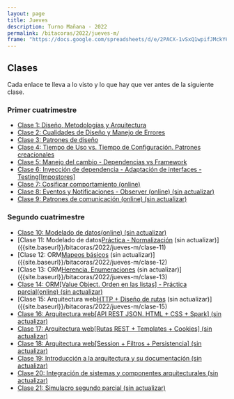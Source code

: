 ```yaml
---
layout: page
title: Jueves
description: Turno Mañana - 2022
permalink: /bitacoras/2022/jueves-m/
frame: "https://docs.google.com/spreadsheets/d/e/2PACX-1vSxQ1wpifJMckY61pvjfJKRMqLb-pY-vR66IuHlA_Dpi3dUqXnbUE8_XvF8CSIy47k32JILawzQWFFi/pubhtml?gid=0&amp;single=true&amp;widget=true&amp;headers=false"
---
```

## Clases

Cada enlace te lleva a lo visto y lo que hay que ver antes de la siguiente clase.

### Primer cuatrimestre
- [Clase 1: Diseño, Metodologías y Arquitectura]({{site.baseurl}}/bitacoras/2022/jueves-m/clase-01)
- [Clase 2: Cualidades de Diseño y Manejo de Errores]({{site.baseurl}}/bitacoras/2022/jueves-m/clase-02)
- [Clase 3: Patrones de diseño]({{site.baseurl}}/bitacoras/2022/jueves-m/clase-03) 
- [Clase 4: Tiempo de Uso vs. Tiempo de Configuración. Patrones creacionales]({{site.baseurl}}/bitacoras/2022/jueves-m/clase-04)
- [Clase 5: Manejo del cambio - Dependencias vs Framework]({{site.baseurl}}/bitacoras/2022/jueves-m/clase-05) 
- [Clase 6: Inyección de dependencia - Adaptación de interfaces - Testing[Impostores]]({{site.baseurl}}/bitacoras/2022/jueves-m/clase-06/)
- [Clase 7: Cosificar comportamiento (online)]({{site.baseurl}}/bitacoras/2022/jueves-m/clase-07)
- [Clase 8: Eventos y Notificaciones - Observer (online) (sin actualizar)]({{site.baseurl}}/bitacoras/2022/jueves-m/clase-08) 
- [Clase 9: Patrones de comunicación (online) (sin actualizar)]({{site.baseurl}}/bitacoras/2022/jueves-m/clase-09) 

### Segundo cuatrimestre

- [Clase 10: Modelado de datos(online) (sin actualizar)]({{site.baseurl}}/bitacoras/2022/jueves-m/clase-10) 
- [Clase 11: Modelado de datos[Práctica - Normalización](online) (sin actualizar)]({{site.baseurl}}/bitacoras/2022/jueves-m/clase-11) 
- [Clase 12: ORM[Mapeos básicos](online) (sin actualizar)]({{site.baseurl}}/bitacoras/2022/jueves-m/clase-12) 
- [Clase 13: ORM[Herencia. Enumeraciones](online) (sin actualizar)]({{site.baseurl}}/bitacoras/2022/jueves-m/clase-13) 
- [Clase 14: ORM[Value Object. Orden en las listas] - Práctica parcial(online) (sin actualizar)]({{site.baseurl}}/bitacoras/2022/jueves-m/clase-14)
- [Clase 15: Arquitectura web[HTTP + Diseño de rutas](online) (sin actualizar)]({{site.baseurl}}/bitacoras/2022/jueves-m/clase-15) 
- [Clase 16: Arquitectura web[API REST JSON. HTML + CSS + Spark] (sin actualizar)]({{site.baseurl}}/bitacoras/2022/jueves-m/clase-16) 
- [Clase 17: Arquitectura web[Rutas REST + Templates + Cookies] (sin actualizar)]({{site.baseurl}}/bitacoras/2022/jueves-m/clase-17) 
- [Clase 18: Arquitectura web[Session + Filtros + Persistencia] (sin actualizar)]({{site.baseurl}}/bitacoras/2022/jueves-m/clase-18) 
- [Clase 19: Introducción a la arquitectura y su documentación (sin actualizar)]({{site.baseurl}}/bitacoras/2022/jueves-m/clase-19) 
- [Clase 20: Integración de sistemas y componentes arquitecturales (sin actualizar)]({{site.baseurl}}/bitacoras/2022/jueves-m/clase-20) 
- [Clase 21: Simulacro segundo parcial (sin actualizar)]({{site.baseurl}}/bitacoras/2022/jueves-m/clase-21)